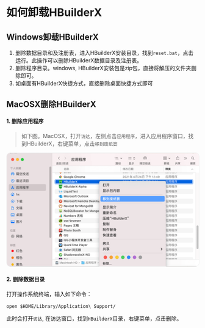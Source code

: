 # 如何卸载HBuilderX

<!--
keyword: uninstall,卸载
-->

## Windows卸载HBuilderX

1. 删除数据目录和及注册表，进入HBuilderX安装目录，找到`reset.bat`，点击运行。此操作可以删除HBuilderX数据目录及注册表。
2. 删除程序目录。windows, HBuilderX安装包是zip包，直接将解压的文件夹删除即可。
3. 如桌面有HBuilderX快捷方式，直接删除桌面快捷方式即可

## MacOSX删除HBuilderX

#### 1. 删除应用程序

> 如下图。MacOSX，打开`访达`，左侧点击`应用程序`，进入应用程序窗口，找到HBuilderX，右键菜单，点击`移到废纸篓`

<img src="/static/snapshots/mac_uninstall.png" style="zoom: 50%; border:1px solid #eee; border-radius: 20px;" />

#### 2. 删除数据目录

打开操作系统终端，输入如下命令：

```
open $HOME/Library/Application\ Support/
```

此时会打开`访达`, 在访达窗口，找到`HBuilderX`目录，右键菜单，点击删除。

